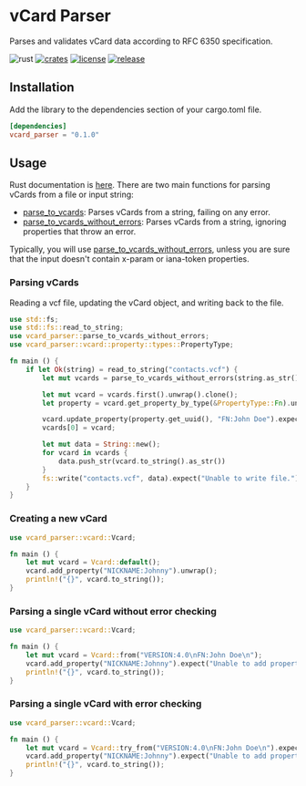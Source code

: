 # vCard Parser

Parses and validates vCard data according to RFC 6350 specification.

![rust](https://github.com/kenianbei/vcard_parser/actions/workflows/rust.yml/badge.svg)
[![crates](https://img.shields.io/crates/v/vcard_parser.svg)](https://crates.io/crates/vcard_parser)
[![license](https://shields.io/badge/license-MIT-%23373737)](https://github.com/kenianbei/vcard_parser/blob/main/LICENSE)
[![release](https://img.shields.io/github/v/release/kenianbei/vcard_parser)](https://github.com/kenianbei/vcard_parser/tags)

## Installation

Add the library to the dependencies section of your cargo.toml file.

```toml
[dependencies]
vcard_parser = "0.1.0"
```

## Usage

Rust documentation is [here](https://docs.rs/vcard_parser/latest/vcard_parser). There are two main functions for parsing vCards from a file or input string:

* [parse_to_vcards](https://docs.rs/vcard_parser/latest/vcard_parser/fn.parse_to_vcards.html): Parses vCards from a string, failing on any error.
* [parse_to_vcards_without_errors](https://docs.rs/vcard_parser/latest/vcard_parser/fn.parse_to_vcards_without_errors.html): Parses vCards from a string, ignoring properties that throw an error.

Typically, you will use [parse_to_vcards_without_errors](https://docs.rs/vcard_parser/latest/vcard_parser/fn.parse_to_vcards_without_errors.html), unless you are sure that the input doesn't contain x-param or iana-token properties.

### Parsing vCards

Reading a vcf file, updating the vCard object, and writing back to the file.

```rust
use std::fs;
use std::fs::read_to_string;
use vcard_parser::parse_to_vcards_without_errors;
use vcard_parser::vcard::property::types::PropertyType;

fn main () {
    if let Ok(string) = read_to_string("contacts.vcf") {
        let mut vcards = parse_to_vcards_without_errors(string.as_str());

        let mut vcard = vcards.first().unwrap().clone();
        let property = vcard.get_property_by_type(&PropertyType::Fn).unwrap();

        vcard.update_property(property.get_uuid(), "FN:John Doe").expect("Unable to update property.");
        vcards[0] = vcard;

        let mut data = String::new();
        for vcard in vcards {
            data.push_str(vcard.to_string().as_str())
        }
        fs::write("contacts.vcf", data).expect("Unable to write file.");
    }
}
```

### Creating a new vCard

```rust
use vcard_parser::vcard::Vcard;

fn main () {
    let mut vcard = Vcard::default();
    vcard.add_property("NICKNAME:Johnny").unwrap();
    println!("{}", vcard.to_string());
}
```

### Parsing a single vCard without error checking

```rust
use vcard_parser::vcard::Vcard;

fn main () {
    let mut vcard = Vcard::from("VERSION:4.0\nFN:John Doe\n");
    vcard.add_property("NICKNAME:Johnny").expect("Unable to add property.");
    println!("{}", vcard.to_string());
}
```

### Parsing a single vCard with error checking

```rust
use vcard_parser::vcard::Vcard;

fn main () {
    let mut vcard = Vcard::try_from("VERSION:4.0\nFN:John Doe\n").expect("Unable to parse input.");
    vcard.add_property("NICKNAME:Johnny").expect("Unable to add property.");
    println!("{}", vcard.to_string());
}
```
